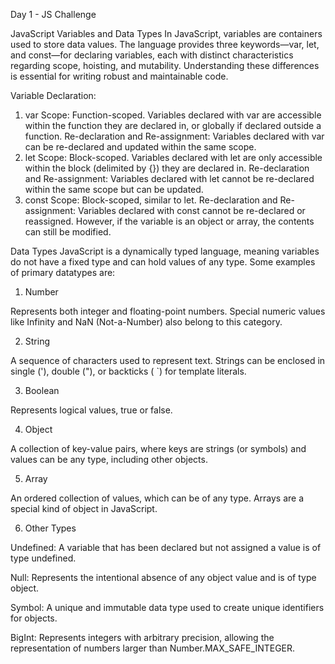 Day 1 - JS Challenge 

JavaScript Variables and Data Types
In JavaScript, variables are containers used to store data values. The language provides three keywords—var, let, and const—for declaring variables, each with distinct characteristics regarding scope, hoisting, and mutability. Understanding these differences is essential for writing robust and maintainable code.

Variable Declaration:
1. var
Scope: Function-scoped. Variables declared with var are accessible within the function they are declared in, or globally if declared outside a function.
Re-declaration and Re-assignment: Variables declared with var can be re-declared and updated within the same scope.
2. let
Scope: Block-scoped. Variables declared with let are only accessible within the block (delimited by {}) they are declared in.
Re-declaration and Re-assignment: Variables declared with let cannot be re-declared within the same scope but can be updated.
3. const
Scope: Block-scoped, similar to let.
Re-declaration and Re-assignment: Variables declared with const cannot be re-declared or reassigned. However, if the variable is an object or array, the contents can still be modified.

Data Types
JavaScript is a dynamically typed language, meaning variables do not have a fixed type and can hold values of any type.
Some examples of primary datatypes are:
1. Number

Represents both integer and floating-point numbers. Special numeric values like Infinity and NaN (Not-a-Number) also belong to this category.

2. String

A sequence of characters used to represent text. Strings can be enclosed in single ('), double ("), or backticks ( `) for template literals.

3. Boolean

Represents logical values, true or false.

4. Object

A collection of key-value pairs, where keys are strings (or symbols) and values can be any type, including other objects.

5. Array

An ordered collection of values, which can be of any type. Arrays are a special kind of object in JavaScript.

6. Other Types

Undefined: A variable that has been declared but not assigned a value is of type undefined.

Null: Represents the intentional absence of any object value and is of type object.

Symbol: A unique and immutable data type used to create unique identifiers for objects.

BigInt: Represents integers with arbitrary precision, allowing the representation of numbers larger than Number.MAX_SAFE_INTEGER.
